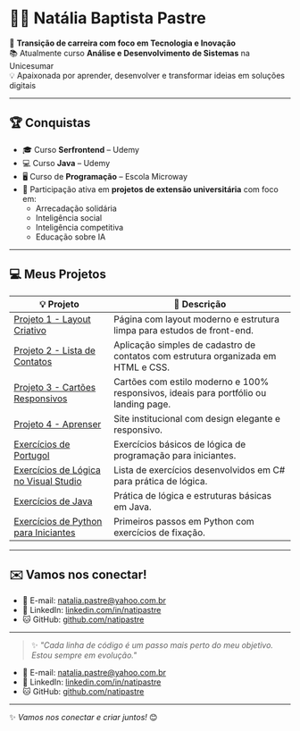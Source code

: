 # 👩‍💻 Natália Baptista Pastre

🎯 **Transição de carreira com foco em Tecnologia e Inovação**  
📚 Atualmente curso **Análise e Desenvolvimento de Sistemas** na Unicesumar  
💡 Apaixonada por aprender, desenvolver e transformar ideias em soluções digitais

---

## 🏆 Conquistas

- 🎓 Curso **Serfrontend** – Udemy  
- 💻 Curso **Java** – Udemy  
- 🖥️ Curso de **Programação** – Escola Microway  
- 💼 Participação ativa em **projetos de extensão universitária** com foco em:
  - Arrecadação solidária
  - Inteligência social
  - Inteligência competitiva
  - Educação sobre IA

---

## 💻 Meus Projetos

| 💡 Projeto | 📄 Descrição |
|-----------|-------------|
| [Projeto 1 - Layout Criativo](https://github.com/natipastre/Projeto-1---Layout-Criativo) | Página com layout moderno e estrutura limpa para estudos de front-end. |
| [Projeto 2 - Lista de Contatos](https://github.com/natipastre/Projeto-2---Lista-de-Contatos) | Aplicação simples de cadastro de contatos com estrutura organizada em HTML e CSS. |
| [Projeto 3 - Cartões Responsivos](https://github.com/natipastre/Projeto-3---Cartoes-Responsivos) | Cartões com estilo moderno e 100% responsivos, ideais para portfólio ou landing page. 
| [Projeto 4 - Aprenser](https://github.com/natipastre/Projeto-4---Front-End-Aprenser) | Site institucional com design elegante e responsivo. 
| [Exercícios de Portugol](https://github.com/natipastre/Exerc-cios-de-Portugol) | Exercícios básicos de lógica de programação para iniciantes. |
| [Exercícios de Lógica no Visual Studio](https://github.com/natipastre/Exerc-cio-L-gica-de-Programa-o) | Lista de exercícios desenvolvidos em C# para prática de lógica. |
| [Exercícios de Java](https://github.com/natipastre/Exerc-cios-de-Java) | Prática de lógica e estruturas básicas em Java. |
| [Exercícios de Python para Iniciantes](https://github.com/natipastre/Exerc-cios-iniciantes-de-Python-) | Primeiros passos em Python com exercícios de fixação. |

---

## ✉️ Vamos nos conectar!

- 📧 E-mail: [natalia.pastre@yahoo.com.br](mailto:natalia.pastre@yahoo.com.br)  
- 💼 LinkedIn: [linkedin.com/in/natipastre](https://www.linkedin.com/in/natipastre)  
- 🐱 GitHub: [github.com/natipastre](https://github.com/natipastre)

---

> ✨ *"Cada linha de código é um passo mais perto do meu objetivo. Estou sempre em evolução."*



- 📧 E-mail: [natalia.pastre@yahoo.com.br](mailto:natalia.pastre@yahoo.com.br)  
- 💼 LinkedIn: [linkedin.com/in/natipastre](https://www.linkedin.com/in/natipastre)  
- 🐱 GitHub: [github.com/natipastre](https://github.com/natipastre)  

---

✨ *Vamos nos conectar e criar juntos!* 😊



